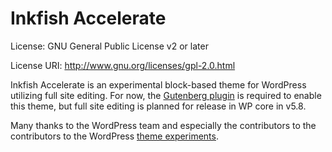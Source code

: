 # Inkfish Accelerate

License: GNU General Public License v2 or later

License URI: http://www.gnu.org/licenses/gpl-2.0.html

Inkfish Accelerate is an experimental block-based theme for WordPress utilizing
full site editing. For now, the [Gutenberg plugin](https://github.com/WordPress/gutenberg)
is required to enable this theme, but full site editing is planned for release 
in WP core in v5.8.

Many thanks to the WordPress team and especially the contributors to the 
contributors to the WordPress [theme experiments](https://github.com/WordPress/theme-experiments).

